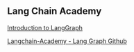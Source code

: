 ## Lang Chain Academy 

[Introduction to LangGraph ](https://academy.langchain.com/courses/intro-to-langgraph)

[Langchain-Academy - Lang Graph Github](https://github.com/langchain-ai/langchain-academy)
